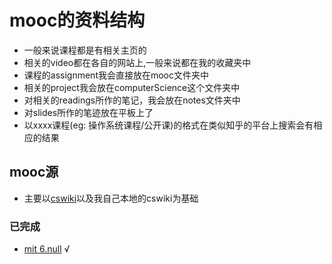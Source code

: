 # mooc的资料结构
- 一般来说课程都是有相关主页的
- 相关的video都在各自的网站上,一般来说都在我的收藏夹中
- 课程的assignment我会直接放在mooc文件夹中
- 相关的project我会放在computerScience这个文件夹中
- 对相关的readings所作的笔记，我会放在notes文件夹中
- 对slides所作的笔迹放在平板上了
- 以xxxx课程(eg: 操作系统课程/公开课)的格式在类似知乎的平台上搜索会有相应的结果
## mooc源
- 主要以[cswiki](https://csdiy.wiki/)以及我自己本地的cswiki为基础
### 已完成
- [mit 6.null](https://missing.csail.mit.edu/) √




